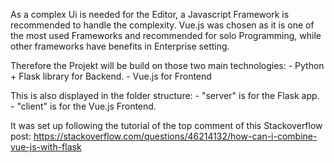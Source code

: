 As a complex Ui is needed for the Editor, a Javascript Framework is recommended to handle the complexity.
Vue.js was chosen as it is one of the most used Frameworks and recommended for solo Programming, while other frameworks have benefits in Enterprise setting.

Therefore the Projekt will be build on those two main technologies:
    - Python + Flask library for Backend.
    - Vue.js for Frontend

This is also displayed in the folder structure:
    - "server" is for the Flask app.
    - "client" is for the Vue.js Frontend.

It was set up following the tutorial of the top comment of this Stackoverflow post:
https://stackoverflow.com/questions/46214132/how-can-i-combine-vue-js-with-flask